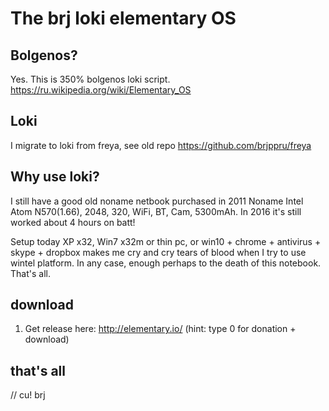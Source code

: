 # The brj loki elementary OS

## Bolgenos?

Yes. This is 350% bolgenos loki script.
https://ru.wikipedia.org/wiki/Elementary_OS

## Loki

I migrate to loki from freya, see old repo https://github.com/brjppru/freya

## Why use loki?

I still have a good old noname netbook purchased in 2011 
Noname Intel Atom N570(1.66), 2048, 320, WiFi, BT, Cam, 5300mAh.
In 2016 it's still worked about 4 hours on batt!

Setup today XP x32, Win7 x32m or thin pc, or win10 + chrome + antivirus + skype + dropbox makes me cry and cry tears of blood when I try to use wintel platform.
In any case, enough perhaps to the death of this notebook. 
That's all.

## download

  1. Get release here: http://elementary.io/ (hint: type 0 for donation + download)

## that's all

// cu! brj

